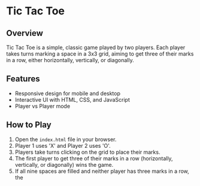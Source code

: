 # Tic Tac Toe

## Overview
Tic Tac Toe is a simple, classic game played by two players. Each player takes turns marking a space in a 3x3 grid, aiming to get three of their marks in a row, either horizontally, vertically, or diagonally.

## Features
- Responsive design for mobile and desktop
- Interactive UI with HTML, CSS, and JavaScript
- Player vs Player mode

## How to Play
1. Open the `index.html` file in your browser.
2. Player 1 uses 'X' and Player 2 uses 'O'.
3. Players take turns clicking on the grid to place their marks.
4. The first player to get three of their marks in a row (horizontally, vertically, or diagonally) wins the game.
5. If all nine spaces are filled and neither player has three marks in a row, the 
